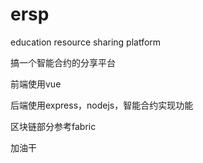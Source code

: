 # ersp
education resource sharing platform

搞一个智能合约的分享平台

前端使用vue

后端使用express，nodejs，智能合约实现功能

区块链部分参考fabric

加油干